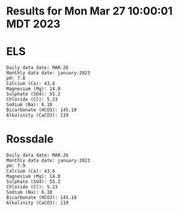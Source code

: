 # Results for Mon Mar 27 10:00:01 MDT 2023
# ELS
```
Daily data date: MAR-26
Monthly data date: january-2023
pH: 7.8
Calcium (Ca): 43.6
Magnesium (Mg): 14.0
Sulphate (SO4): 55.2
Chloride (Cl): 5.23
Sodium (Na): 6.18
Bicarbonate (HCO3): 145.18
Alkalinity (CaCO3): 119
```
# Rossdale
```
Daily data date: MAR-26
Monthly data date: january-2023
pH: 7.9
Calcium (Ca): 43.6
Magnesium (Mg): 14.0
Sulphate (SO4): 55.2
Chloride (Cl): 5.23
Sodium (Na): 6.18
Bicarbonate (HCO3): 145.18
Alkalinity (CaCO3): 119
```
